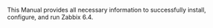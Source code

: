 This Manual provides all necessary information to successfully install, configure, and run Zabbix 6.4.
